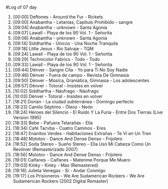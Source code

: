 #Log of 07 day

1. [00:00] Deftones - Around the Fur - Rickets
1. [09:00] Anabantha - Letanías, Capítulo Prohibido - sangre
1. [09:04] Anabantha - unknown - Santa Agonia
1. [09:07] Lawall - Playa de los 90 Vol. 1 - Señorita
1. [09:08] Anabantha - unknown - Santa Agonia
1. [09:14] Siddhartha - Únicos - Una Noche Tranquila
1. [09:18] Little Jesus - Río Salvaje - TQM
1. [09:24] Lawall - Playa de los 90 Vol. 1 - Señorita
1. [09:29] Technicolor Fabrics - Todo - Todo
1. [09:33] Lawall - Playa de los 90 Vol. 1 - Señorita
1. [09:44] Dënver - Sangre Cita - Yo para Ti No Soy Nadie
1. [09:46] Dënver - Fuera de campo - Revista De Gimnasia
1. [09:50] Dënver - Música, Gramática, Gimnasia - Los adolescentes
1. [09:57] Dënver - Totoral - Insistes en volver
1. [10:02] Siddhartha - Náufrago - Náufrago
1. [10:03] Dënver - Totoral - Insistes en volver
1. [18:21] Dorian - La ciudad subterránea - Domingo perfecto
1. [18:23] Camilo Séptimo - Óleos - Neón
1. [18:24] Héroes del Silencio - El Ruído Y La Furia - Entre Dos Tierras (Live Version 1995)
1. [18:33] Bebe - Pafuera Telarañas - Ella
1. [18:34] Café Tacvba - Cuatro Caminos - Eres
1. [18:47] Enanitos Verdes - Habitaciones Extrañas - Te Ví en Un Tren
1. [18:48] Molotov - Dance And Dense Denso - Frijolero
1. [18:52] Soda Stereo - Sueño Stereo - Ella Usó Mi Cabeza Como Un Revólver (Remasterizado 2007)
1. [18:56] Molotov - Dance And Dense Denso - Frijolero
1. [19:01] Caifanes - Caifanes - Matenme Porque Me Muero
1. [19:03] Kinky - Kinky - Mas (Remastered)
1. [19:16] Julieta Venegas - Si - Andar Conmigo
1. [19:17] Los Prisioneros - We Are Sudamerican Rockers - We Are Sudamerican Rockers (2002 Digital Remaster)
